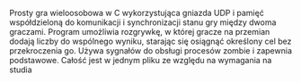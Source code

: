 Prosty gra wieloosobowa w C wykorzystująca gniazda UDP i pamięć współdzieloną do komunikacji i synchronizacji stanu gry między dwoma graczami. Program umożliwia rozgrywkę, w której gracze na przemian dodają liczby do wspólnego wyniku, starając się osiągnąć określony cel bez przekroczenia go. Używa sygnałów do obsługi procesów zombie i zapewnia podstawowe. Całość jest w jednym pliku ze względu na wymagania na studia